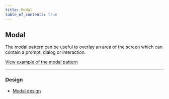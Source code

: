 ```yaml
---
title: Modal
table_of_contents: true
---
```


## Modal

The modal pattern can be useful to overlay an area of the screen which can contain a prompt, dialog or interaction.

<a href="https://canonical-web-and-design.github.io/vanilla-framework/examples/patterns/modal/"
    class="js-example">
    View example of the modal pattern
</a>

<hr />

### Design

* [Modal design](https://github.com/ubuntudesign/vanilla-design/tree/master/Modal)
